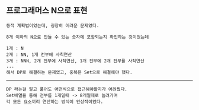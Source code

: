 ## 프로그래머스 N으로 표현

    동적 계획법이었는데, 굉장히 어려운 문제였다.

    8개 이하의 N으로 만들 수 있는 숫자에 포함되는지 확인하는 것이었는데
    
    1개 : N
    2개 : NN, 1개 전부에 사칙연산
    3개 : NNN, 2개 전부에 사칙연산, 1개 전부에 2개 전부를 사칙연산
    ...
    해서 DP로 해결하는 문제였고, 중복은 Set으로 해결해야 했다.

---

    DP 라는걸 알고 풀어도 어떤식으로 접근해야할지가 어려웠다.
    Set배열을 통해 전부를 1개일때 -> 8개일때로 늘려가며
    각 모든 요소끼리 연산하는 방식이 인상적이었다.